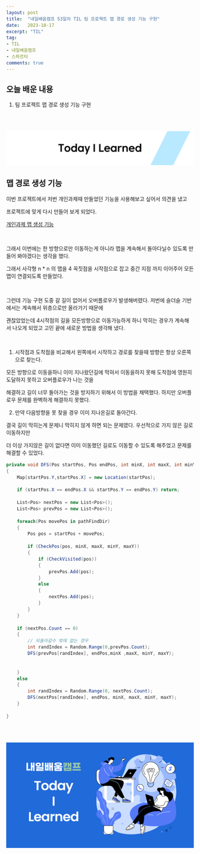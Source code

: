 ```yaml
---
layout: post
title:  "내일배움캠프 53일차 TIL 팀 프로젝트 맵 경로 생성 기능 구현"
date:   2023-10-17
excerpt: "TIL"
tag:
- TIL
- 내일배움캠프
- 스파르타
comments: true
---
```


## 오늘 배운 내용

1. 팀 프로젝트 맵 경로 생성 기능 구현


<br/>
<br/>

![nbcbanner](/assets/img/TILbanner.png)

## 맵 경로 생성 기능

이번 프로젝트에서 저번 개인과제때 만들었던 기능을 사용해보고 싶어서 의견을 냈고

프로젝트에 맞게 다시 만들어 보게 되었다.

[개인과제 맵 생성 기능](https://github.com/kksoo0131/CreateSelectMap)

<br/>

그래서 이번에는 한 방향으로만 이동하는게 아니라 맵을 계속해서 돌아다닐수 있도록 만들어 봐야겠다는 생각을 했다.

그래서 사각형 n * n 의 맵을 4 꼭짓점을 시작점으로 잡고 중간 지점 까지 이어주어 모든 맵이 연결되도록 만들었다.


<br/>

그런데 기능 구현 도중 갈 길이 없어서 오버플로우가 발생해버렸다. 저번에 슬더슬 기반에서는 계속해서 위층으로만 올라가기 때문에 

괜찮았었는데 4시작점의 길을 모든방향으로 이동가능하게 하니 막히는 경우가 계속해서 나오게 되었고 고민 끝에 새로운 방법을 생각해 냈다.


<br/>

1. 시작점과 도착점을 비교해서 왼쪽에서 시작하고 경로를 찾을때 방향은 항상 오른쪽으로 찾는다.

모든 방향으로 이동을하니 이미 지나왔던길에 막혀서 이동을하지 못해 도착점에 영원히 도달하지 못하고 오버플로우가 나는 것을 

해결하고 길이 너무 돌아가는 것을 방지하기 위해서 이 방법을 채택했다. 하지만 오버플로우 문제를 완벽하게 해결하지 못했다.


2. 만약 다음방향을 못 찾을 경우 이미 지나온길로 돌아간다.

결국 길이 막히는게 문제니 막히지 않게 하면 되는 문제였다. 우선적으로 가지 않은 길로 이동하지만 

더 이상 가지않은 길이 없다면 이미 이동했던 길로도 이동할 수 있도록 해주었고 문제를 해결할 수 있었다.


```cs
private void DFS(Pos startPos, Pos endPos, int minX, int maxX, int minY, int maxY)
{
    Map[startPos.Y,startPos.X] = new Location(startPos);

    if (startPos.X == endPos.X && startPos.Y == endPos.Y) return;

    List<Pos> nextPos = new List<Pos>();
    List<Pos> prevPos = new List<Pos>();

    foreach(Pos movePos in pathFindDir) 
    {
        Pos pos = startPos + movePos;

        if (CheckPos(pos, minX, maxX, minY, maxY))
        {
            if (CheckVisited(pos))
            {
                prevPos.Add(pos);
            }
            else
            {
                nextPos.Add(pos);
            }
        }
    }

    if (nextPos.Count == 0) 
    {
        // 되돌아갈수 밖에 없는 경우
        int randIndex = Random.Range(0,prevPos.Count);
        DFS(prevPos[randIndex], endPos,minX ,maxX, minY, maxY);
        

    }
    else
    {
        int randIndex = Random.Range(0, nextPos.Count);
        DFS(nextPos[randIndex], endPos, minX, maxX, minY, maxY);
    }
    
}
```


<br/>
<br/>

![nbcthumbnail](/assets/img/thumbnail-image.png)